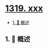 # [1319. xxx](https://github.com/Tdahuyou/TNotes.leetcode/tree/main/notes/1319.%20xxx)

<!-- region:toc -->

- [1. 📝 概述](#1--概述)

<!-- endregion:toc -->

## 1. 📝 概述
